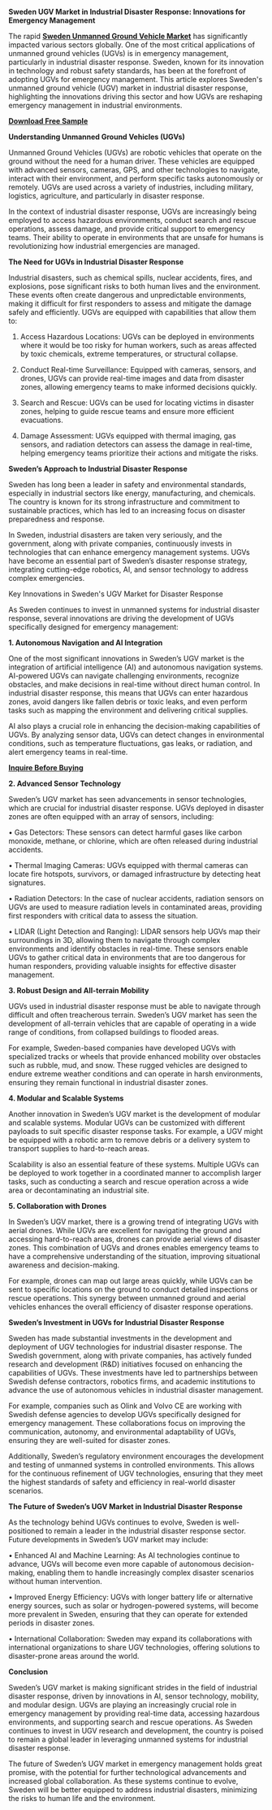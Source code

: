 **Sweden UGV Market in Industrial Disaster Response: Innovations for Emergency Management**

The rapid **[Sweden Unmanned Ground Vehicle Market](https://www.nextmsc.com/report/sweden-unmanned-ground-vehicle-market)** has significantly impacted various sectors globally. One of the most critical applications of unmanned ground vehicles (UGVs) is in emergency management, particularly in industrial disaster response. Sweden, known for its innovation in technology and robust safety standards, has been at the forefront of adopting UGVs for emergency management. This article explores Sweden's unmanned ground vehicle (UGV) market in industrial disaster response, highlighting the innovations driving this sector and how UGVs are reshaping emergency management in industrial environments.

**[Download Free Sample](https://www.nextmsc.com/sweden-unmanned-ground-vehicle-market/request-sample)**

**Understanding Unmanned Ground Vehicles (UGVs)**

Unmanned Ground Vehicles (UGVs) are robotic vehicles that operate on the ground without the need for a human driver. These vehicles are equipped with advanced sensors, cameras, GPS, and other technologies to navigate, interact with their environment, and perform specific tasks autonomously or remotely. UGVs are used across a variety of industries, including military, logistics, agriculture, and particularly in disaster response.

In the context of industrial disaster response, UGVs are increasingly being employed to access hazardous environments, conduct search and rescue operations, assess damage, and provide critical support to emergency teams. Their ability to operate in environments that are unsafe for humans is revolutionizing how industrial emergencies are managed.

**The Need for UGVs in Industrial Disaster Response**

Industrial disasters, such as chemical spills, nuclear accidents, fires, and explosions, pose significant risks to both human lives and the environment. These events often create dangerous and unpredictable environments, making it difficult for first responders to assess and mitigate the damage safely and efficiently. UGVs are equipped with capabilities that allow them to:
    
  1. Access Hazardous Locations: UGVs can be deployed in environments where it would be too risky for human workers, such as areas affected by toxic chemicals, extreme temperatures, or structural collapse.
  
  2. Conduct Real-time Surveillance: Equipped with cameras, sensors, and drones, UGVs can provide real-time images and data from disaster zones, allowing emergency teams to make informed decisions quickly.
  
  3. Search and Rescue: UGVs can be used for locating victims in disaster zones, helping to guide rescue teams and ensure more efficient evacuations.
  
  4. Damage Assessment: UGVs equipped with thermal imaging, gas sensors, and radiation detectors can assess the damage in real-time, helping emergency teams prioritize their actions and mitigate the risks.

**Sweden’s Approach to Industrial Disaster Response**

Sweden has long been a leader in safety and environmental standards, especially in industrial sectors like energy, manufacturing, and chemicals. The country is known for its strong infrastructure and commitment to sustainable practices, which has led to an increasing focus on disaster preparedness and response.

In Sweden, industrial disasters are taken very seriously, and the government, along with private companies, continuously invests in technologies that can enhance emergency management systems. UGVs have become an essential part of Sweden’s disaster response strategy, integrating cutting-edge robotics, AI, and sensor technology to address complex emergencies.

Key Innovations in Sweden's UGV Market for Disaster Response

As Sweden continues to invest in unmanned systems for industrial disaster response, several innovations are driving the development of UGVs specifically designed for emergency management:

**1. Autonomous Navigation and AI Integration**

One of the most significant innovations in Sweden’s UGV market is the integration of artificial intelligence (AI) and autonomous navigation systems. AI-powered UGVs can navigate challenging environments, recognize obstacles, and make decisions in real-time without direct human control. In industrial disaster response, this means that UGVs can enter hazardous zones, avoid dangers like fallen debris or toxic leaks, and even perform tasks such as mapping the environment and delivering critical supplies.

AI also plays a crucial role in enhancing the decision-making capabilities of UGVs. By analyzing sensor data, UGVs can detect changes in environmental conditions, such as temperature fluctuations, gas leaks, or radiation, and alert emergency teams in real-time.

**[Inquire Before Buying](https://www.nextmsc.com/sweden-unmanned-ground-vehicle-market/inquire-before-buying)**

**2. Advanced Sensor Technology**

Sweden’s UGV market has seen advancements in sensor technologies, which are crucial for industrial disaster response. UGVs deployed in disaster zones are often equipped with an array of sensors, including:
    
  • Gas Detectors: These sensors can detect harmful gases like carbon monoxide, methane, or chlorine, which are often released during industrial accidents.
  
  • Thermal Imaging Cameras: UGVs equipped with thermal cameras can locate fire hotspots, survivors, or damaged infrastructure by detecting heat signatures.
  
  • Radiation Detectors: In the case of nuclear accidents, radiation sensors on UGVs are used to measure radiation levels in contaminated areas, providing first responders with critical data to assess the situation.
  
  • LIDAR (Light Detection and Ranging): LIDAR sensors help UGVs map their surroundings in 3D, allowing them to navigate through complex environments and identify obstacles in real-time.
These sensors enable UGVs to gather critical data in environments that are too dangerous for human responders, providing valuable insights for effective disaster management.

**3. Robust Design and All-terrain Mobility**

UGVs used in industrial disaster response must be able to navigate through difficult and often treacherous terrain. Sweden’s UGV market has seen the development of all-terrain vehicles that are capable of operating in a wide range of conditions, from collapsed buildings to flooded areas.

For example, Sweden-based companies have developed UGVs with specialized tracks or wheels that provide enhanced mobility over obstacles such as rubble, mud, and snow. These rugged vehicles are designed to endure extreme weather conditions and can operate in harsh environments, ensuring they remain functional in industrial disaster zones.

**4. Modular and Scalable Systems**

Another innovation in Sweden’s UGV market is the development of modular and scalable systems. Modular UGVs can be customized with different payloads to suit specific disaster response tasks. For example, a UGV might be equipped with a robotic arm to remove debris or a delivery system to transport supplies to hard-to-reach areas.

Scalability is also an essential feature of these systems. Multiple UGVs can be deployed to work together in a coordinated manner to accomplish larger tasks, such as conducting a search and rescue operation across a wide area or decontaminating an industrial site.

**5. Collaboration with Drones**

In Sweden’s UGV market, there is a growing trend of integrating UGVs with aerial drones. While UGVs are excellent for navigating the ground and accessing hard-to-reach areas, drones can provide aerial views of disaster zones. This combination of UGVs and drones enables emergency teams to have a comprehensive understanding of the situation, improving situational awareness and decision-making.

For example, drones can map out large areas quickly, while UGVs can be sent to specific locations on the ground to conduct detailed inspections or rescue operations. This synergy between unmanned ground and aerial vehicles enhances the overall efficiency of disaster response operations.

**Sweden’s Investment in UGVs for Industrial Disaster Response**

Sweden has made substantial investments in the development and deployment of UGV technologies for industrial disaster response. The Swedish government, along with private companies, has actively funded research and development (R&D) initiatives focused on enhancing the capabilities of UGVs. These investments have led to partnerships between Swedish defense contractors, robotics firms, and academic institutions to advance the use of autonomous vehicles in industrial disaster management.

For example, companies such as Olink and Volvo CE are working with Swedish defense agencies to develop UGVs specifically designed for emergency management. These collaborations focus on improving the communication, autonomy, and environmental adaptability of UGVs, ensuring they are well-suited for disaster zones.

Additionally, Sweden’s regulatory environment encourages the development and testing of unmanned systems in controlled environments. This allows for the continuous refinement of UGV technologies, ensuring that they meet the highest standards of safety and efficiency in real-world disaster scenarios.

**The Future of Sweden’s UGV Market in Industrial Disaster Response**

As the technology behind UGVs continues to evolve, Sweden is well-positioned to remain a leader in the industrial disaster response sector. Future developments in Sweden’s UGV market may include:
    
  • Enhanced AI and Machine Learning: As AI technologies continue to advance, UGVs will become even more capable of autonomous decision-making, enabling them to handle increasingly complex disaster scenarios without human intervention.
  
  • Improved Energy Efficiency: UGVs with longer battery life or alternative energy sources, such as solar or hydrogen-powered systems, will become more prevalent in Sweden, ensuring that they can operate for extended periods in disaster zones.
  
  • International Collaboration: Sweden may expand its collaborations with international organizations to share UGV technologies, offering solutions to disaster-prone areas around the world.


**Conclusion**

Sweden’s UGV market is making significant strides in the field of industrial disaster response, driven by innovations in AI, sensor technology, mobility, and modular design. UGVs are playing an increasingly crucial role in emergency management by providing real-time data, accessing hazardous environments, and supporting search and rescue operations. As Sweden continues to invest in UGV research and development, the country is poised to remain a global leader in leveraging unmanned systems for industrial disaster response.

The future of Sweden’s UGV market in emergency management holds great promise, with the potential for further technological advancements and increased global collaboration. As these systems continue to evolve, Sweden will be better equipped to address industrial disasters, minimizing the risks to human life and the environment.

